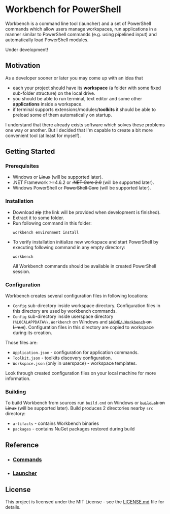 # Workbench for PowerShell

Workbench is a command line tool (launcher) and a set of PowerShell commands which allow users manage workspaces, run applications in a manner similar to PowerShell commands (e.g. using pipelined input) and automatically load PowerShell modules.

Under development!

## Motivation

As a developer sooner or later you may come up with an idea that 
- each your project should have its **workspace** (a folder with some fixed sub-folder structure) on the local drive.
- you should be able to run terminal, text editor and some other **applications** inside a workspace.
- if terminal supports extensions/modules/**toolkits** it should be able to preload some of them automatically on startup.

I understand that there already exists software which solves these problems one way or another. But I decided that I'm capable to create a bit more convenient tool (at least for myself).


## Getting Started

### Prerequisites

- Windows or ~~Linux~~ (will be supported later).
- .NET Framework >=4.6.2 or ~~.NET Core 2.0~~ (will be supported later).
- Windows PowerShell or ~~PowerShell Core~~ (will be supported later).

### Installation

- Download ~~zip~~ (the link will be provided when development is finished).
- Extract it to some folder.
- Run following command in this folder:
  ```
  workbench environment install
  ```
- To verify installation initialize new workspace and start PowerShell by executing following command in any empty directory:
  ```
  workbench
  ```
  All Workbench commands should be available in created PowerShell session.

### Configuration

Workbench creates several configuration files in following locations:
- `Config` sub-directory inside workspace directory. Configuration files in this directory are used by workbench commands.
- `Config` sub-directory inside userspace directory (`%LOCALAPPDATA%\.Workbench` on Windows and ~~`$HOME/.Workbench` on Linux~~). Configuration files in this directory are copied to workspace during its creation.

Those files are:
- `Application.json` - configuration for application commands.
- `Toolkit.json` - toolkits discovery configuration.
- `Workspace.json` (only in userspace) - workspace templates. 

Look through created configuration files on your local machine for more information.

### Building

To build Workbench from sources run `build.cmd` on Windows or ~~`build.sh` on Linux~~ (will be supported later).
Build produces 2 directories nearby `src` directory:
- `artifacts` - contains Workbench binaries
- `packages` - contains NuGet packages restored during build

## Reference

 - ### [Commands](doc/Commands.md)

 - ### [Launcher](doc/Launcher.md)

## License

This project is licensed under the MIT License - see the [LICENSE.md](LICENSE.md) file for details.